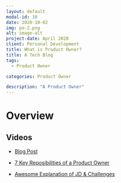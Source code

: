 ```yaml
---
layout: default
modal-id: 10
date: 2020-10-02
img: po-2.png
alt: image-alt
project-date: April 2020
client: Personal Development
title: What is Product Owner?
title: A Tech Blog
tags:
  - Product Owner

categories: Product Owner

description: "A Product Owner"
---
```


# Overview

## Videos

- [Blog Post](https://www.scaledagileframework.com/product-owner/)
- [7 Key Reposibilities of a Product Owner](https://www.lucidchart.com/blog/product-owner-roles-and-responsibilitieshttps://www.lucidchart.com/blog/product-owner-roles-and-responsibilities)

- [Awesome Explanation of JD & Challenges](https://www.youtube.com/watch?v=502ILHjX9EE)